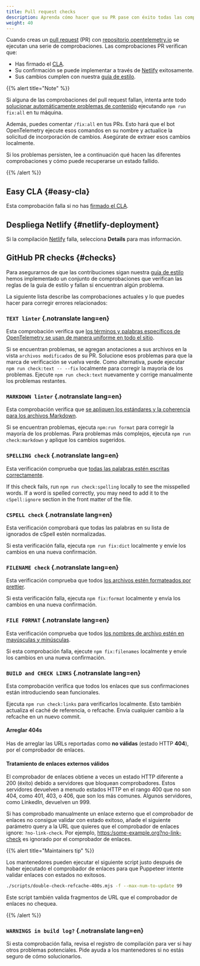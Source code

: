 ```yaml
---
title: Pull request checks
description: Aprenda cómo hacer que su PR pase con éxito todas las comprobaciones
weight: 40
---
```


Cuando creas un
[pull request](https://docs.github.com/en/get-started/learning-about-github/github-glossary#pull-request)
(PR) con
[repositorio opentelemetry.io](https://github.com/open-telemetry/opentelemetry.io)
se ejecutan una serie de comprobaciones. Las comprobaciones PR verifican que:

- Has firmado el [CLA](#easy-cla).
- Su confirmación se puede implementar a través de
  [Netlify](#netlify-deployment) exitosamente.
- Sus cambios cumplen con nuestra [guía de estilo](#style-checks).

{{% alert title="Note" %}}

Si alguna de las comprobaciones del pull request fallan, intenta ante todo
[solucionar automáticamente problemas de contenido](../pull-requests/#fix-issues)
ejecutando `npm run fix:all` en tu máquina.

Además, puedes comentar `/fix:all` en tus PRs. Esto hará que el bot
OpenTelemetry ejecute esos comandos en su nombre y actualice la solicitud de
incorporación de cambios. Asegúrate de extraer esos cambios localmente.

Si los problemas persisten, lee a continuación qué hacen las diferentes
comprobaciones y cómo puede recuperarse un estado fallido.

{{% /alert %}}

## Easy CLA {#easy-cla}

Esta comprobación falla si no has [firmado el CLA](../prerequisites/#cla).

## Despliega Netlify {#netlify-deployment}

Si la compilación [Netlify](https://www.netlify.com/) falla, selecciona
**Details** para mas información.

## GitHub PR checks {#checks}

Para asegurarnos de que las contribuciones sigan nuestra
[guía de estilo](../style-guide/) hemos implementado un conjunto de
comprobaciones que verifican las reglas de la guía de estilo y fallan si
encuentran algún problema.

La siguiente lista describe las comprobaciones actuales y lo que puedes hacer
para corregir errores relacionados:

### `TEXT linter` {.notranslate lang=en}

Esta comprobación verifica que
[los términos y palabras específicos de OpenTelemetry se usan de manera uniforme en todo el sitio](../style-guide/#opentelemetryio-word-list).

Si se encuentran problemas, se agregan anotaciones a sus archivos en la vista
`archivos modificados` de su PR. Solucione esos problemas para que la marca de
verificación se vuelva verde. Como alternativa, puede ejecutar
`npm run check:text -- --fix` localmente para corregir la mayoría de los
problemas. Ejecute `npm run check:text` nuevamente y corrige manualmente los
problemas restantes.

### `MARKDOWN linter` {.notranslate lang=en}

Esta comprobación verifica que
[se apliquen los estándares y la coherencia para los archivos Markdown](../style-guide/#markdown-standards).

Si se encuentran problemas, ejecuta `npm:run format` para corregir la mayoría de
los problemas. Para problemas más complejos, ejecuta `npm run check:markdown` y
aplique los cambios sugeridos.

### `SPELLING check` {.notranslate lang=en}

Esta verificación comprueba que
[todas las palabras estén escritas correctamente](../style-guide/#spell-checking).

If this check fails, run `npm run check:spelling` locally to see the misspelled
words. If a word is spelled correctly, you may need to add it to the
`cSpell:ignore` section in the front matter of the file.

### `CSPELL check` {.notranslate lang=en}

Esta verificación comprobará que todas las palabras en su lista de ignorados de
cSpell estén normalizadas.

Si esta verificación falla, ejecuta `npm run fix:dict` localmente y envíe los
cambios en una nueva confirmación.

### `FILENAME check` {.notranslate lang=en}

Esta verificación comprueba que todos
[los archivos estén formateados por prettier](../style-guide/#file-format).

Si esta verificación falla, ejecuta `npm fix:format` localmente y envía los
cambios en una nueva confirmación.

### `FILE FORMAT` {.notranslate lang=en}

Esta verificación comprueba que todos
[los nombres de archivo estén en mayúsculas y minúsculas](../style-guide/#file-names).

Si esta comprobación falla, ejecute `npm fix:filenames` localmente y envíe los
cambios en una nueva confirmación.

### `BUILD and CHECK LINKS` {.notranslate lang=en}

Esta comprobación verifica que todos los enlaces que sus confirmaciones están
introduciendo sean funcionales.

Ejecuta `npm run check:links` para verificarlos localmente. Esto también
actualiza el caché de referencia, o refcache. Envía cualquier cambio a la
refcache en un nuevo commit.

#### Arreglar 404s

Has de arreglar las URLs reportadas como **no válidas** (estado HTTP **404**),
por el comprobador de enlaces.

#### Tratamiento de enlaces externos válidos

El comprobador de enlaces obtiene a veces un estado HTTP diferente a 200 (éxito)
debido a servidores que bloquean comprobadores. Estos servidores devuelven a
menudo estados HTTP en el rango 400 que no son 404, como 401, 403, o 406, que
son los más comunes. Algunos servidores, como LinkedIn, devuelven un 999.

Si has comprobado manualmente un enlace externo que el comprobador de enlaces no
consigue validar con estado exitoso, añade el siguiente parámetro query a la URL
que quieres que el comprobador de enlaces ignore: `?no-link-check`. Por ejemplo,
<https:/some-example.org?no-link-check> es ignorado por el comprobador de
enlaces.

{{% alert title="Maintainers tip" %}}

Los mantenedores pueden ejecutar el siguiente script justo después de haber
ejecutado el comprobador de enlaces para que Puppeteer intente validar enlaces
con estados no exitosos.

```sh
./scripts/double-check-refcache-400s.mjs -f --max-num-to-update 99
```

Este script también valida fragmentos de URL que el comprobador de enlaces no
chequea.

{{% /alert %}}

### `WARNINGS in build log?` {.notranslate lang=en}

Si esta comprobación falla, revisa el registro de compilación para ver si hay
otros problemas potenciales. Pide ayuda a los mantenedores si no estás seguro de
cómo solucionarlos.
